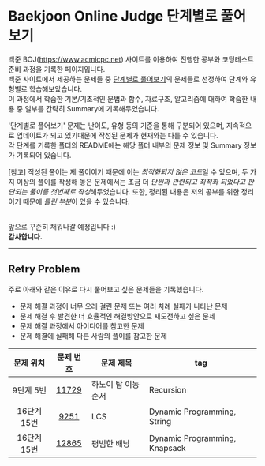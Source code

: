 # Baekjoon Online Judge 단계별로 풀어보기

백준 BOJ(<https://www.acmicpc.net>) 사이트를 이용하여 진행한 공부와 코딩테스트 준비 과정을 기록한 페이지입니다.<br>
백준 사이트에서 제공하는 문제들 중 [단계별로 풀어보기](https://www.acmicpc.net/step)의 문제들로 선정하여 단계와 유형별로 학습해보았습니다.<br>
이 과정에서 학습한 기본/기초적인 문법과 함수, 자료구조, 알고리즘에 대하여 학습한 내용 중 일부를 간략히 Summary에 기록해두었습니다.<br>

'단계별로 풀어보기' 문제는 난이도, 유형 등의 기준을 통해 구분되어 있으며, 지속적으로 업데이트가 되고 있기때문에 작성된 문제가 현재와는 다를 수 있습니다.<br>
각 단계를 기록한 폴더의 README에는 해당 폴더 내부의 문제 정보 및 Summary 정보가 기록되어 있습니다.<br>

[참고] 작성된 풀이는 제 풀이이기 때문에 이는 *최적화되지 않은 코드*일 수 있으며, 두 가지 이상의 풀이를 작성해 놓은 문제에서는 조금 더 *단원과 관련되고 최적화 되었다고 판단되는 풀이를 첫번째로 작성*해두었습니다. 또한, 정리된 내용은 저의 공부를 위한 정리이기 때문에 *틀린 부분*이 있을 수 있습니다.<br><br>

앞으로 꾸준히 채워나갈 예정입니다 :)<br>
**감사합니다.**

---

## Retry Problem

주로 아래와 같은 이유로 다시 풀어보고 싶은 문제들을 기록했습니다.

- 문제 해결 과정이 너무 오래 걸린 문제 또는 여러 차례 실패가 나타난 문제
- 문제 해결 후 발견한 더 효율적인 해결방안으로 재도전하고 싶은 문제
- 문제 해결 과정에서 아이디어를 참고한 문제
- 문제 해결에 실패해 다른 사람의 풀이를 참고한 문제

|문제 위치|문제 번호|문제 제목|tag|
|:---:|:---:|---|---|
9단계 5번|[11729](https://www.acmicpc.net/problem/11729)|하노이 탑 이동 순서|Recursion
16단계 15번|[9251](https://www.acmicpc.net/problem/9251)|LCS|Dynamic Programming, String
16단계 15번|[12865](https://www.acmicpc.net/problem/12865)|평범한 배낭|Dynamic Programming, Knapsack